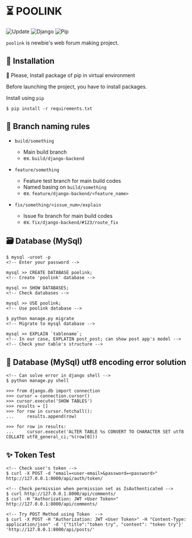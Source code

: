 # :hourglass_flowing_sand: POOLINK

![Update](https://img.shields.io/github/last-commit/tigermeal/poolink)
![Django](https://img.shields.io/badge/Django-v2.2.5-green)
![Pip](https://img.shields.io/badge/pypi-v19.3.1-blue)


`poolink` is newbie's web forum making project.

## :rocket: Installation

:rotating_light: Please, Install package of pip in virtual environment

Before launching the project, you have to install packages.

Install using `pip`

```
$ pip install -r requirements.txt
```

## :pencil: Branch naming rules

- `build/something`
    - Main build branch
    - ex. `build/django-backend`

- `feature/something`
    - Feature test branch for main build codes
    - Named basing on `build/something`
    - ex. `feature/django-backend/<feature_name>`

- `fix/something/<issue_num>/explain`
    - Issue fix branch for main build codes
    - ex. `fix/django-backend/#123/route_fix`


## :card_file_box: Database (MySql)

```
$ mysql -uroot -p
<!-- Enter your password -->

mysql >> CREATE DATABASE poolink;
<!-- Create 'poolink' database -->

mysql >> SHOW DATABASES;
<!-- Check databases -->

mysql >> USE poolink;
<!-- Use poolink database -->

$ python manage.py migrate
<!-- Migrate to mysql database -->

mysql >> EXPLAIN `tablename`;
<!-- In our case, EXPLATIN post_post; can show post app's model -->
<!-- Check your table's structure -->
```

## :wrench: Database (MySql) utf8 encoding error solution
```
<!-- Can solve error in django shell -->
$ python manage.py shell

>>> from django.db import connection
>>> cursor = connection.cursor()
>>> cursor.execute('SHOW TABLES')
>>> results = []
>>> for row in cursor.fetchall():
...     results.append(row)

>>> for row in results:
...     cursor.execute('ALTER TABLE %s CONVERT TO CHARACTER SET utf8 COLLATE utf8_general_ci;'%(row[0]))
```

## :sparkles: Token Test
```
<!-- Check user's token -->
$ curl -X POST -d "email=<user-email>&password=<password>" http://127.0.0.1:8000/api/auth/token/

<!-- Check permission when permission set as IsAuthenticated -->
$ curl http://127.0.0.1.8000/api/comments/
$ curl -H "Authorization: JWT <User Token>" http://127.0.0.1:8000/api/comments/

<!-- Try POST Method using Token  -->
$ curl -X POST -H "Authorization: JWT <User Token>" -H "Content-Type: application/json" -d '{"title":"token try", "content": "token try"}' 'http://127.0.0.1:8000/api/posts/'

```